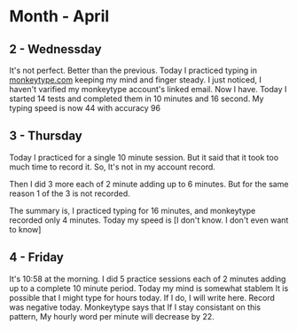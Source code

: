 # Month - April

## 2 - Wednessday
It's not perfect. Better than the previous.
Today I practiced typing in [monkeytype.com](https://monkeytype.com/) keeping my mind and finger steady.
I just noticed, I haven't varified my monkeytype account's linked email. Now I have.
Today I started 14 tests and completed them in 10 minutes and 16 second.
My typing speed is now 44 with accuracy 96

## 3 - Thursday
Today I practiced for a single 10 minute session.
But it said that it took too much time to record it.
So, It's not in my account record.

Then I did 3 more each of 2 minute adding up to 6 minutes.
But for the same reason 1 of the 3 is not recorded.

The summary is, I practiced typing for 16 minutes, and monkeytype recorded only 4 minutes.
Today my speed is [I don't know. I don't even want to know]

## 4 - Friday
It's 10:58 at the morning. I did 5 practice sessions each of 2 minutes adding up to a complete 10 minute period.
Today my mind is somewhat stablem It is possible that I might type for hours today.
If I do, I will write here.
Record was negative today. Monkeytype says that If I stay consistant on this pattern, My hourly word per  minute will decrease by 22.
